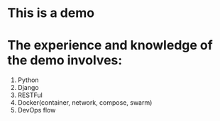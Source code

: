 # This is a demo

# The experience and knowledge of the demo involves:
1. Python 
2. Django
3. RESTFul
4. Docker(container, network, compose, swarm)
5. DevOps flow

